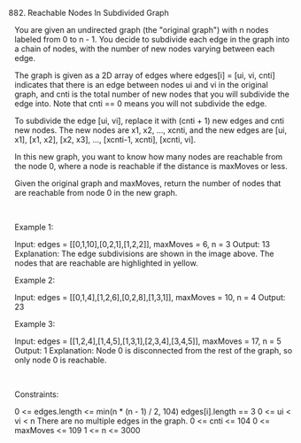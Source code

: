 882. Reachable Nodes In Subdivided Graph

You are given an undirected graph (the "original graph") with n nodes labeled from 0 to n - 1. You decide to subdivide each edge in the graph into a chain of nodes, with the number of new nodes varying between each edge.

The graph is given as a 2D array of edges where edges[i] = [ui, vi, cnti] indicates that there is an edge between nodes ui and vi in the original graph, and cnti is the total number of new nodes that you will subdivide the edge into. Note that cnti == 0 means you will not subdivide the edge.

To subdivide the edge [ui, vi], replace it with (cnti + 1) new edges and cnti new nodes. The new nodes are x1, x2, ..., xcnti, and the new edges are [ui, x1], [x1, x2], [x2, x3], ..., [xcnti-1, xcnti], [xcnti, vi].

In this new graph, you want to know how many nodes are reachable from the node 0, where a node is reachable if the distance is maxMoves or less.

Given the original graph and maxMoves, return the number of nodes that are reachable from node 0 in the new graph.

 

Example 1:

Input: edges = [[0,1,10],[0,2,1],[1,2,2]], maxMoves = 6, n = 3
Output: 13
Explanation: The edge subdivisions are shown in the image above.
The nodes that are reachable are highlighted in yellow.


Example 2:

Input: edges = [[0,1,4],[1,2,6],[0,2,8],[1,3,1]], maxMoves = 10, n = 4
Output: 23


Example 3:

Input: edges = [[1,2,4],[1,4,5],[1,3,1],[2,3,4],[3,4,5]], maxMoves = 17, n = 5
Output: 1
Explanation: Node 0 is disconnected from the rest of the graph, so only node 0 is reachable.


 

Constraints:

0 <= edges.length <= min(n * (n - 1) / 2, 104)
edges[i].length == 3
0 <= ui < vi < n
There are no multiple edges in the graph.
0 <= cnti <= 104
0 <= maxMoves <= 109
1 <= n <= 3000